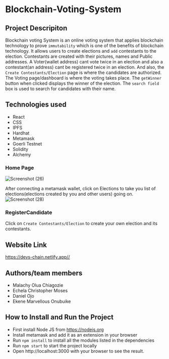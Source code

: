 # Blockchain-Voting-System

## Project Descripiton 
Blockchain voting System is an online voting system that applies blockchain technology to prove `immutability` which is one of the benefits of blockchain technology.
It allows users to create elections and `add` contestants to the election. Contestants are created with their pictures, names and Public addresses.
A Voter(wallet address) cant vote twice in an election and also a contestant(an address) cant be registered twice in an election.
And also, the `Create Contestants/Election` page is where the candidates are authorized.
The Voting page/dashboard is where the voting takes place.
 The `getWinner` button when clicked displays the winner of the election.
The `search field` box is used to search for candidates with their name.

## Technologies used
- React
- CSS
- IPFS
- Hardhat
- Metamask
- Goerli Testnet
- Solidity
- Alchemy


### Home Page
![Screenshot (26)](https://user-images.githubusercontent.com/105208823/222961839-bd1ddf1f-477b-441a-a452-8407e9e80787.png)

After connecting a metamask wallet, click on Elections to take you list of elections(elections created by you and other users) going on.
![Screenshot (28)](https://user-images.githubusercontent.com/105208823/222962267-18728725-3a2c-4e28-83a6-1f39d78b5730.png)


### RegisterCandidate
Click on `Create Contestants/Election` to create your own election and its contestants.


## Website Link
<https://devs-chain.netlify.app//>


## Authors/team members
- Malachy Olua Chiagozie
- Echela Christopher Moses
- Daniel Ojo
- Ekene Marvellous Onubuike

## How to Install and Run the Project
- First install Node JS from https://nodejs.org
- Install metamask and add it as an extension in your browser
- Run `npm install` to install all the modules listed in the dependencies
- Run `npm start` to start the project locally
- Open http://localhost:3000 with your browser to see the result.

